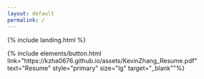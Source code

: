 ```yaml
---
layout: default
permalink: /
---
```


{% include landing.html %}

<p class="text-center"> 
    {% include elements/button.html link="https://kzha0676.github.io/assets/KevinZhang_Resume.pdf" text="Resume" style="primary" size="lg" target="_blank""%} 
</p>